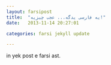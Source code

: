 ```yaml
---
layout: farsipost
title:  "یه فارسی یدگه... عجب چیزیه!"
date:   2013-11-14 20:27:01

categories: farsi jekyll update

---
```


in yek post e farsi ast.

[jekyll-gh]: https://github.com/mojombo/jekyll
[jekyll]:    http://jekyllrb.com
